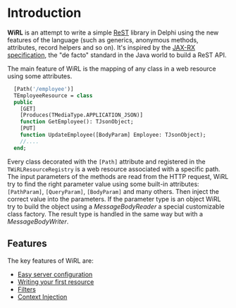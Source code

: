 # Introduction

**WiRL** is an attempt to write a simple [ReST](https://en.wikipedia.org/wiki/Representational_state_transfer) library in Delphi using the new features of the language (such as generics, anonymous methods, attributes, record helpers and so on). It's inspired by the [JAX-RX specification](https://jax-rs-spec.java.net/), the "de facto" standard in the Java world to build a ReST API.

The main feature of WiRL is the mapping of any class in a web resource using some attributes.

```pascal
  [Path('/employee')]
  TEmployeeResource = class
  public
    [GET]
    [Produces(TMediaType.APPLICATION_JSON)]
    function GetEmployee(): TJsonObject;
    [PUT]
    function UpdateEmployee([BodyParam] Employee: TJsonObject);
    //....
  end;  
```

Every class decorated with the `[Path]` attribute and registered in the `TWiRLResourceRegistry` is a web resource associated with a specific path. The input parameters of the methods are read from the HTTP request, WiRL try to find the right parameter value using some built-in attributes: `[PathParam]`, `[QueryParam]`, `[BodyParam]` and many others. Then inject the correct value into the parameters. If the parameter type is an object WiRL try to build the object using a *MessageBodyReader* a special customizable class factory. The result type is handled in the same way but with a *MessageBodyWriter*.

## Features
The key features of WiRL are:

- [Easy server configuration](server/configuration)
- [Writing your first resource](server/first-resource)
- [Filters](server/filters)
- [Context Injection](server/context-injection)
